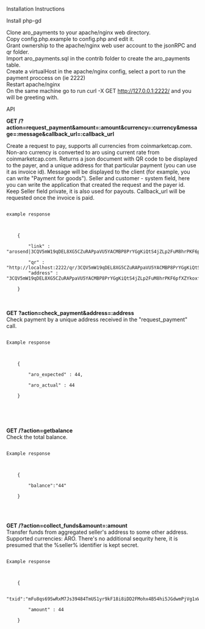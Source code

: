 Installation Instructions

Install php-gd

Clone aro_payments to your apache/nginx web directory.<br>
Copy config.php.example to config.php and edit it.<br>
Grant ownership to the apache/nginx web user account to the jsonRPC and qr folder.<br>
Import aro_payments.sql in the contrib folder to create the aro_payments table.<br>
Create a virtualHost in the apache/nginx config, select a port to run the payment proccess on (ie 2222)<br>
Restart apache/nginx<br>
On the same machine go to run curl -X GET http://127.0.0.1:2222/ and you will be greeting with.<br>

API<br>

<b>GET /?action=request_payment&amount=:amount&currency=:currency&message=:message&callback_url=:callback_url</b><br>

Create a request to pay, supports all currencies from coinmarketcap.com. Non-aro currency is converted to aro using current rate from coinmarketcap.com. Returns a json document with QR code to be displayed to the payer, and a unique address for that particular payment (you can use it as invoice id). Message will be displayed to the client (for example, you can write "Payment for goods"). Seller and customer - system field, here you can write the application that created the request and the payer id. Keep Seller field private, it is also used for payouts. Callback_url will be requested once the invoice is paid.<br>
<pre>
<code>
example response<br>
<br>
	{	<br>
		"link" : "arosend|3CQV5mW19qDEL8XG5CZuRAPpaVU5YACMBP8PrYGgKiQtS4jZLp2FuM8hrPKF6pfXZYkoxf1nswJnLPuCaRncM1B1|44|love%20you%20mom",<br>
		"qr" : "http://localhost:2222/qr/3CQV5mW19qDEL8XG5CZuRAPpaVU5YACMBP8PrYGgKiQtS4jZLp2FuM8hrPKF6pfXZYkoxf1nswJnLPuCaRncM1B1.png",
		"address" : "3CQV5mW19qDEL8XG5CZuRAPpaVU5YACMBP8PrYGgKiQtS4jZLp2FuM8hrPKF6pfXZYkoxf1nswJnLPuCaRncM1B1"<br>
	}
</code>
</pre>
<br>
<b>GET ?action=check_payment&address=:address</b><br>
Check payment by a unique address received in the "request_payment" call.<br>
<pre>
<code>
Example response<br>
<br>
	{<br>
		"aro_expected" : 44,<br>
		"aro_actual" : 44<br>
	}<br>	
</code>
</pre>
<br>

<b>GET /?action=getbalance</b><br>
Check the total balance.
<pre>
<code>
Example response<br>
<br>
	{<br>
		"balance":"44"<br>
	}<br>
</code>
</pre>
<br>
<b>GET /?action=collect_funds&amount=:amount</b><br>
Transfer funds from aggregated seller's address to some other address. Supported currencies: ARO. There's no additional sequrity here, it is presumed that the %seller% identifier is kept secret.<br>
<pre>
<code>
Example response<br>
<br>
	{<br>
		"txid":"mFu8qs69SwRxM7Js39484TmUS1yr9kF18i8iDD2FMohx4B54hi5JGdwmPjVg1xWnnchzh7WCaRWaxiR3KnaEzYC",<br>
		"amount" : 44<br>
	}<br>
</code>
</pre>